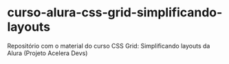 # curso-alura-css-grid-simplificando-layouts
Repositório com o material do curso CSS Grid: Simplificando layouts da Alura (Projeto Acelera Devs) 
